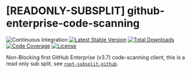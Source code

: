 # [READONLY-SUBSPLIT] github-enterprise-code-scanning


![Continuous Integration](https://github.com/php-api-clients/github-enterprise-code-scanning/workflows/Continuous%20Integration/badge.svg)
[![Latest Stable Version](https://poser.pugx.org/api-clients/github-enterprise-code-scanning/v/stable.png)](https://packagist.org/packages/api-clients/github-enterprise-code-scanning)
[![Total Downloads](https://poser.pugx.org/api-clients/github-enterprise-code-scanning/downloads.png)](https://packagist.org/packages/api-clients/github-enterprise-code-scanning)
[![Code Coverage](https://scrutinizer-ci.com/g/php-api-clients/github-enterprise-code-scanning/badges/coverage.png?b==)](https://scrutinizer-ci.com/g/php-api-clients/github-enterprise-code-scanning/?branch=)
[![License](https://poser.pugx.org/api-clients/github-enterprise-code-scanning/license.png)](https://packagist.org/packages/api-clients/github-enterprise-code-scanning)

Non-Blocking first GitHub Enterprise (v3.7) code-scanning client, this is a read only sub split, see [`root-subsplit-github`](https://github.com/php-api-clients/root-subsplit-github).
